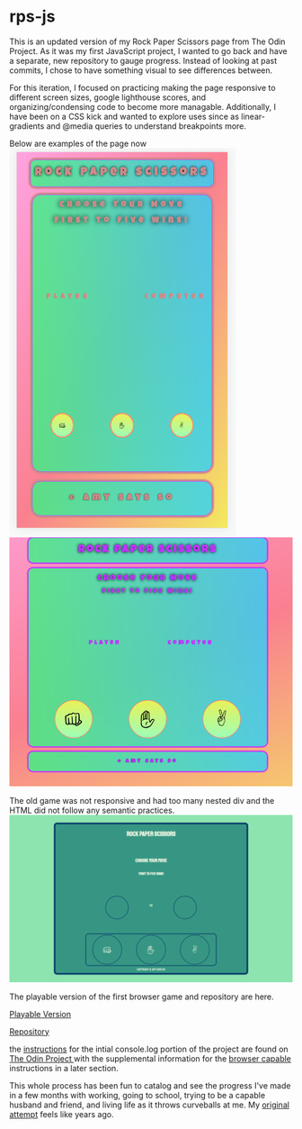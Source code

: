 # rps-js

This is an updated version of my Rock Paper Scissors page from The Odin Project. As it was my first JavaScript project, I wanted to go back and have a separate, new repository to gauge progress. Instead of looking at past commits, I chose to have something visual to see differences between.

For this iteration, I focused on practicing making the page responsive to different screen sizes, google lighthouse scores, and organizing/condensing code to become more managable. Additionally, I have been on a CSS kick and wanted to explore uses since as linear-gradients and @media queries to understand breakpoints more.

Below are examples of the page now
![Image of game in mobile](rps-js-phone.png)
![Image of game in browser](rps-js.png)


The old game was not responsive and had too many nested div and the HTML did not follow any semantic practices.
![Image of original game](rps_game.png)

The playable version of the first browser game and repository are here.

<a href="https://archdukechilly.github.io/rps_game/">Playable Version</a>

<a href="https://github.com/ArchdukeChilly/rps_game">Repository</a>


the <a href="https://www.theodinproject.com/paths/foundations/courses/foundations/lessons/rock-paper-scissors">instructions</a> for the intial console.log portion of the project are found on <a href="http://www.theodinproject.com"> The Odin Project </a> with the supplemental information for the <a href="https://www.theodinproject.com/paths/foundations/courses/foundations/lessons/revisiting-rock-paper-scissors"> browser capable</a> instructions in a later section.

This whole process has been fun to catalog and see the progress I've made in a few months with working, going to school, trying to be a capable husband and friend, and living life as it throws curveballs at me. My <a href="https://github.com/ArchdukeChilly/rps_game_attempt1">original attempt</a> feels like years ago.

